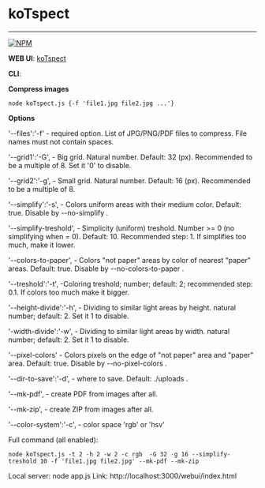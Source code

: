 # koTspect
______________________________________

[![NPM](https://nodei.co/npm/koTspect.png?downloads=true&stars=true)](https://nodei.co/npm/koTspect/)

**WEB UI**: [koTspect](http://391701-cn25543.tmweb.ru/webui/index.html)

**CLI**:

**Compress images**

```
node koTspect.js {-f 'file1.jpg file2.jpg ...'}
```
**Options**

'--files':'-f' - required option. List of JPG/PNG/PDF files to compress. File names must not contain spaces.

'--grid1':'-G', - Big grid. Natural number. Default: 32 (px). Recommended to be a multiple of 8. Set it '0' to disable.

'--grid2':'-g', - Small grid. Natural number. Default: 16 (px). Recommended to be a multiple of 8.

'--simplify':'-s', - Colors uniform areas with their medium color. Default: true. Disable by --no-simplify .

'--simplify-treshold', - Simplicity (uniform) treshold. Number >= 0 (no simplifying when = 0). Default: 10. Recommended step: 1. If simplifies too much, make it lower.

'--colors-to-paper', - Colors "not paper" areas by color of nearest "paper" areas. Default: true. Disable by --no-colors-to-paper .

'--treshold':'-t', -Coloring treshold; number; default: 2; recommended step: 0.1. If colors too much make it bigger.

'--height-divide':'-h', - Dividing to similar light areas by height. natural number; default: 2. Set it 1 to disable.

'-width-divide':'-w', - Dividing to similar light areas by width. natural number; default: 2.  Set it 1 to disable.

'--pixel-colors' - Colors pixels on the edge of "not paper" area and "paper" area. Default: true. Disable by --no-pixel-colors .

'--dir-to-save':'-d', - where to save. Default: ./uploads .

'--mk-pdf', - create PDF from images after all.

'--mk-zip', - create ZIP from images after all.

'--color-system':'-c', - color space 'rgb' or 'hsv'

Full command (all enabled):

```
node koTspect.js -t 2 -h 2 -w 2 -c rgb  -G 32 -g 16 --simplify-treshold 10 -f 'file1.jpg file2.jpg' --mk-pdf --mk-zip
```

Local server: node app.js
Link: http://localhost:3000/webui/index.html
